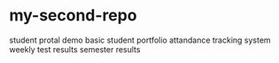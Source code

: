 # my-second-repo
student protal demo
basic student portfolio
attandance tracking system
weekly test results
semester results











































































































